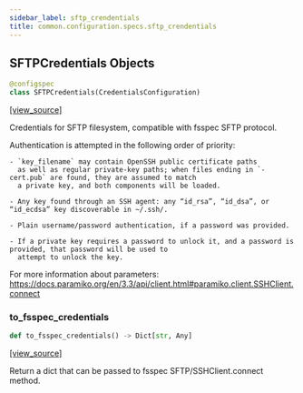 ```yaml
---
sidebar_label: sftp_crendentials
title: common.configuration.specs.sftp_crendentials
---
```


## SFTPCredentials Objects

```python
@configspec
class SFTPCredentials(CredentialsConfiguration)
```

[[view_source]](https://github.com/dlt-hub/dlt/blob/f0690715274590fc4cacf1165e3661aaa7af1c15/dlt/common/configuration/specs/sftp_crendentials.py#L8)

Credentials for SFTP filesystem, compatible with fsspec SFTP protocol.

Authentication is attempted in the following order of priority:

    - `key_filename` may contain OpenSSH public certificate paths
      as well as regular private-key paths; when files ending in `-cert.pub` are found, they are assumed to match
      a private key, and both components will be loaded.

    - Any key found through an SSH agent: any “id_rsa”, “id_dsa”, or “id_ecdsa” key discoverable in ~/.ssh/.

    - Plain username/password authentication, if a password was provided.

    - If a private key requires a password to unlock it, and a password is provided, that password will be used to
      attempt to unlock the key.

For more information about parameters:
https://docs.paramiko.org/en/3.3/api/client.html#paramiko.client.SSHClient.connect

### to\_fsspec\_credentials

```python
def to_fsspec_credentials() -> Dict[str, Any]
```

[[view_source]](https://github.com/dlt-hub/dlt/blob/f0690715274590fc4cacf1165e3661aaa7af1c15/dlt/common/configuration/specs/sftp_crendentials.py#L46)

Return a dict that can be passed to fsspec SFTP/SSHClient.connect method.

